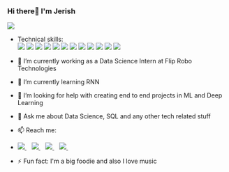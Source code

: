 ### Hi there👋 I'm Jerish

<img src="https://github-readme-stats.vercel.app/api?username=Jerish7&&show_icons=true&title_color=ffffff&icon_color=bb2acf&text_color=daf7dc&bg_color=151515" />  

- Technical skills:            
          <img src="https://img.shields.io/badge/Python-FFD43B?style=for-the-badge&logo=python&logoColor=darkgreen" />
          <img src="https://img.shields.io/badge/HTML5-E34F26?style=for-the-badge&logo=html5&logoColor=white" />
          <img src="https://img.shields.io/badge/Java-ED8B00?style=for-the-badge&logo=java&logoColor=white" />
          <img src="https://img.shields.io/badge/Numpy-777BB4?style=for-the-badge&logo=numpy&logoColor=white" />
          <img src="https://img.shields.io/badge/Pandas-2C2D72?style=for-the-badge&logo=pandas&logoColor=white" />
          <img src="https://img.shields.io/badge/TensorFlow-FF6F00?style=for-the-badge&logo=TensorFlow&logoColor=white" />
          <img src="https://img.shields.io/badge/scikit_learn-F7931E?style=for-the-badge&logo=scikit-learn&logoColor=white" />
          <img src="https://img.shields.io/badge/Keras-D00000?style=for-the-badge&logo=Keras&logoColor=white" />
          <img src="https://img.shields.io/badge/OpenCV-27338e?style=for-the-badge&logo=OpenCV&logoColor=white" />
          <img src="https://img.shields.io/badge/MySQL-00000F?style=for-the-badge&logo=mysql&logoColor=white" />
          <img src="https://img.shields.io/badge/Jupyter-F37626.svg?&style=for-the-badge&logo=Jupyter&logoColor=white" />
          <img src="https://img.shields.io/badge/Flask-000000?style=for-the-badge&logo=flask&logoColor=white" />        
          
- 🔭 I’m currently working as a Data Science Intern at Flip Robo Technologies

- 🌱 I’m currently learning RNN 

- 🤔 I’m looking for help with creating end to end projects in ML and Deep Learning

- 💬 Ask me about Data Science, SQL and any other tech related stuff

- 📫 Reach me:
- 
  <a href="https://www.linkedin.com/in/jerish-b/">
    <img src="https://img.shields.io/badge/linkedin-%230077B5.svg?&style=for-the-badge&logo=linkedin&logoColor=white" />
  </a>&nbsp;&nbsp;
  <a href="https://instagram.com/_jerish_71197_">
    <img src="https://img.shields.io/badge/instagram-%23E4405F.svg?&style=for-the-badge&logo=instagram&logoColor=white" />        
  </a>&nbsp;&nbsp;
  <a href="https://mail.google.com/mail/u/0/?tab=rm&ogbl#inbox">
    <img src="https://img.shields.io/badge/Gmail-D14836?style=for-the-badge&logo=gmail&logoColor=white" />
   </a>&nbsp;&nbsp; 
  <a href="https://www.hackerrank.com/b_jerish">
    <img src="https://img.shields.io/badge/-Hackerrank-2EC866?style=for-the-badge&logo=HackerRank&logoColor=white" />
   </a>&nbsp;&nbsp;

- ⚡ Fun fact: I'm a big foodie and also I love music 

